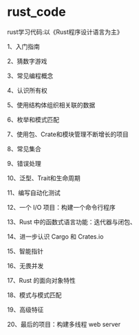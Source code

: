 # rust_code
rust学习代码:以《Rust程序设计语言为主》

1、入门指南

2、猜数字游戏

3、常见编程概念

4、认识所有权

5、使用结构体组织相关联的数据

6、枚举和模式匹配

7、使用包、Crate和模块管理不断增长的项目

8、常见集合

9、错误处理

10、泛型、Trait和生命周期

11、编写自动化测试

12、一个 I/O 项目：构建一个命令行程序

13、Rust 中的函数式语言功能：迭代器与闭包、

14、进一步认识 Cargo 和 Crates.io

15、智能指针

16、无畏并发

17、Rust 的面向对象特性

18、模式与模式匹配

19、高级特征

20、最后的项目：构建多线程 web server
